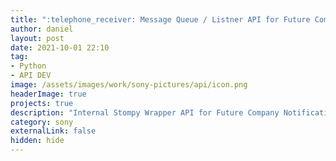 ```yaml
---
title: ":telephone_receiver: Message Queue / Listner API for Future Company-Level Notification Development"
author: daniel
layout: post
date: 2021-10-01 22:10
tag: 
- Python
- API DEV
image: /assets/images/work/sony-pictures/api/icon.png
headerImage: true
projects: true
description: "Internal Stompy Wrapper API for Future Company Notification Development"
category: sony
externalLink: false
hidden: hide
---
```


